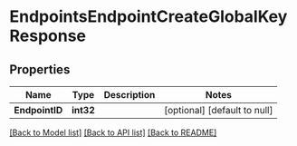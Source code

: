 # EndpointsEndpointCreateGlobalKeyResponse

## Properties
Name | Type | Description | Notes
------------ | ------------- | ------------- | -------------
**EndpointID** | **int32** |  | [optional] [default to null]

[[Back to Model list]](../README.md#documentation-for-models) [[Back to API list]](../README.md#documentation-for-api-endpoints) [[Back to README]](../README.md)


